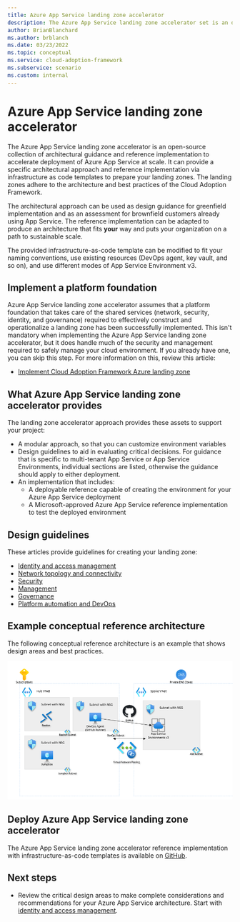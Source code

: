 ```yaml
---
title: Azure App Service landing zone accelerator
description: The Azure App Service landing zone accelerator set is an open-source collection of Terraform templates that you can use to automate the deployment of an environment capable of hosting Azure App Service.
author: BrianBlanchard
ms.author: brblanch
ms.date: 03/23/2022
ms.topic: conceptual
ms.service: cloud-adoption-framework
ms.subservice: scenario
ms.custom: internal
---
```


# Azure App Service landing zone accelerator

The Azure App Service landing zone accelerator is an open-source collection of architectural guidance and reference implementation to accelerate deployment of Azure App Service at scale. It can provide a specific architectural approach and reference implementation via infrastructure as code templates to prepare your landing zones. The landing zones adhere to the architecture and best practices of the Cloud Adoption Framework.

The architectural approach can be used as design guidance for greenfield implementation and as an assessment for brownfield customers already using App Service. The reference implementation can be adapted to produce an architecture that fits **your** way and puts your organization on a path to sustainable scale.

The provided infrastructure-as-code template can be modified to fit your naming conventions, use existing resources (DevOps agent, key vault, and so on), and use different modes of App Service Environment v3.

## Implement a platform foundation

Azure App Service landing zone accelerator assumes that a platform foundation that takes care of the shared services (network, security, identity, and governance) required to effectively construct and operationalize a landing zone has been successfully implemented. This isn't mandatory when implementing the Azure App Service landing zone accelerator, but it does handle much of the security and management required to safely manage your cloud environment. If you already have one, you can skip this step. For more information on this, review this article:

- [Implement Cloud Adoption Framework Azure landing zone](../../../ready/landing-zone/index.md)

## What Azure App Service landing zone accelerator provides

The landing zone accelerator approach provides these assets to support your project:

- A modular approach, so that you can customize environment variables
- Design guidelines to aid in evaluating critical decisions. For guidance that is specific to multi-tenant App Service or App Service Environments, individual sections are listed, otherwise the guidance should apply to either deployment.
- An implementation that includes:
  - A deployable reference capable of creating the environment for your Azure App Service deployment
  - A Microsoft-approved Azure App Service reference implementation to test the deployed environment

## Design guidelines

These articles provide guidelines for creating your landing zone:

- [Identity and access management](./identity-and-access-management.md)
- [Network topology and connectivity](./network-topology-and-connectivity.md)
- [Security](./security.md)
- [Management](./management.md)
- [Governance](./governance.md)
- [Platform automation and DevOps](./platform-automation-and-devops.md)

## Example conceptual reference architecture

The following conceptual reference architecture is an example that shows design areas and best practices.

[![Diagram that shows Azure App Service landing zone accelerator architecture.](./media/landing-zone-accelerator/reference-implementation.png)](./media/landing-zone-accelerator/reference-implementation.png#lightbox)

## Deploy Azure App Service landing zone accelerator

The Azure App Service landing zone accelerator reference implementation with infrastructure-as-code templates is available on [GitHub](https://github.com/Azure/appservice-landing-zone-accelerator).

## Next steps

- Review the critical design areas to make complete considerations and recommendations for your Azure App Service architecture. Start with [identity and access management](./identity-and-access-management.md).
